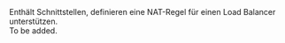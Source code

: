 <Namespace Name="Microsoft.Azure.Management.Network.Fluent.LoadBalancerInboundNatRule.Definition">
  <Docs>
    <summary>Enthält Schnittstellen, definieren eine NAT-Regel für einen Load Balancer unterstützen.</summary> 
    <remarks>To be added.</remarks>
  </Docs>
</Namespace>

